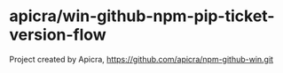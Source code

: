 # apicra/win-github-npm-pip-ticket-version-flow 
Project created by Apicra, https://github.com/apicra/npm-github-win.git 
